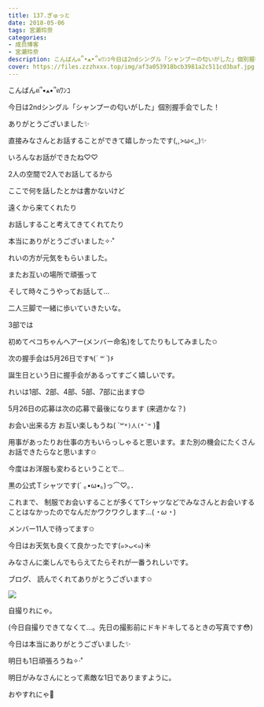 ```yaml
---
title: 137.ぎゅっと
date: 2018-05-06
tags: 宮瀬玲奈
categories: 
- 成员博客
- 宮瀬玲奈
description: こんばんฅ՞•ﻌ•՞ฅﾜﾝｺ今日は2ndシングル「シャンプーの匂いがした」個別握手会でした！ありがとうございました✨直接みなさんとお...
cover: https://files.zzzhxxx.top/img/af3a053918bcb3981a2c511cd3baf.jpg 
---
```




こんばんฅ՞•ﻌ•՞ฅﾜﾝｺ












今日は2ndシングル「シャンプーの匂いがした」個別握手会でした！





ありがとうございました✨

















直接みなさんとお話することができて嬉しかったです(,,>ω<,,)✨



























いろんなお話ができたね♡♡


































2人の空間で2人でお話してるから


ここで何を話したとかは書かないけど



遠くから来てくれたり

お話しすること考えてきてくれてたり


本当にありがとうございました✧‧˚



















れいの方が元気をもらいました。



















またお互いの場所で頑張って




そして時々こうやってお話して...







二人三脚で一緒に歩いていきたいな。















































3部では

初めてペコちゃんヘアー(メンバー命名)をしてたりもしてみました✩




































次の握手会は5月26日です٩(*´ ꒳ `*)۶


誕生日という日に握手会があるってすごく嬉しいです。



れいは1部、2部、4部、5部、7部に出ます😊




5月26日の応募は次の応募で最後になります
(来週かな？)







お会い出来る方
お互い楽しもうね( ´꒳`*)人(*´꒳` )💓




用事があったりお仕事の方もいらっしゃると思います。また別の機会にたくさんお話できたらなと思います✩



















今度はお洋服も変わるということで...

黒の公式Ｔシャツです(´ ｡•ω•｡)っ⌒♡｡．








これまで、
制服でお会いすることが多くてTシャツなどでみなさんとお会いすることはなかったのでなんだかワクワクします...(*・ω・*)











メンバー11人で待ってます✩





































今日はお天気も良くて良かったです(๑>ᴗ<๑)☀️


みなさんに楽しんでもらえてたらそれが一番うれしいです。



































ブログ、
読んでくれてありがとうございます✩









![](https://files.zzzhxxx.top/img/af3a053918bcb3981a2c511cd3baf.jpg)




自撮りれにゃ。

(今日自撮りできてなくて...。先日の撮影前にドキドキしてるときの写真です😳)














今日は本当にありがとうございました✨






明日も1日頑張ろうね✧‧˚


明日がみなさんにとって素敵な1日でありますように。




おやすれにゃ💓


